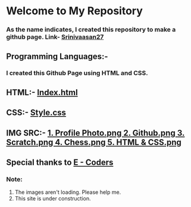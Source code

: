# Welcome to My Repository
### As the name indicates, I created this repository to make a github page. Link- <a href="https://srinivaasan27.github.io/" >Srinivaasan27</a>
## Programming Languages:-
### I created this Github Page using HTML and CSS.
## HTML:- <a href="https://github.com/Srinivaasan27/Srinivaasan27.github.io/blob/main/index.html">Index.html</a>

## CSS:- <a href="https://github.com/Srinivaasan27/Srinivaasan27.github.io/blob/main/style.css">Style.css</a>

## IMG SRC:- <a href="https://github.com/Srinivaasan27/Srinivaasan27.github.io/blob/main/Profile%20Photo.PNG">1. Profile Photo.png </a><a href="https://github.com/Srinivaasan27/Srinivaasan27.github.io/blob/main/Github.PNG">2. Github.png </a><a href="https://github.com/Srinivaasan27/Srinivaasan27.github.io/blob/main/Scratch.PNG">3. Scratch.png </a><a href="https://github.com/Srinivaasan27/Srinivaasan27.github.io/blob/main/Chess.PNG">4. Chess.png </a><a href="https://github.com/Srinivaasan27/Srinivaasan27.github.io/blob/main/HTML%26CSS.PNG">5. HTML & CSS.png </a>
## Special thanks to <a href="https://github.com/e-coders">E - Coders</a>
### Note: 
1) The images aren't loading. Please help me.
2) This site is under construction.
